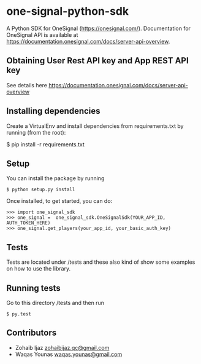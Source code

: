 # one-signal-python-sdk
A Python SDK for OneSignal (https://onesignal.com/). Documentation for OneSignal API is available at
https://documentation.onesignal.com/docs/server-api-overview.

## Obtaining User Rest API key and App REST API key

See details here https://documentation.onesignal.com/docs/server-api-overview

## Installing dependencies

Create a VirtualEnv and install dependencies from requirements.txt by running (from the root):

$ pip install -r requirements.txt

## Setup

You can install the package by running
```
$ python setup.py install
```
Once installed, to get started, you can do:
```
>>> import one_signal_sdk
>>> one_signal =  one_signal_sdk.OneSignalSdk(YOUR_APP_ID, AUTH_TOKEN_HERE)
>>> one_signal.get_players(your_app_id, your_basic_auth_key)
```
## Tests

Tests are located under /tests and these also kind of show some examples on how to use the library.

## Running tests

Go to this directory /tests and then run
```
$ py.test
```
## Contributors

- Zohaib Ijaz <zohaibijaz.qc@gmail.com>
- Waqas Younas <waqas.younas@gmail.com>

